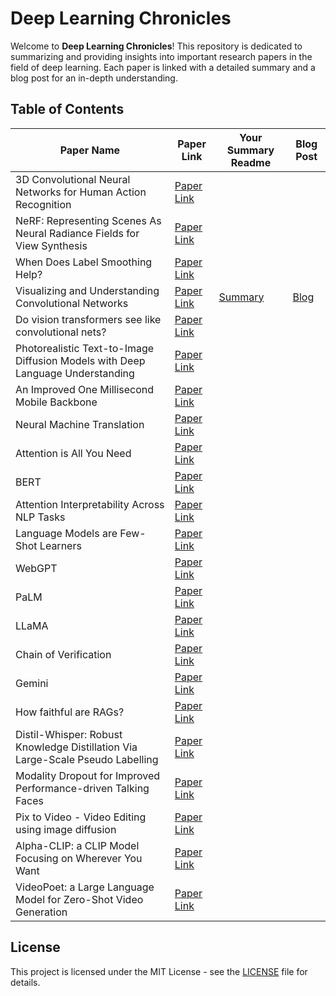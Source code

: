 # Deep Learning Chronicles

Welcome to **Deep Learning Chronicles**! This repository is dedicated to summarizing and providing insights into important research papers in the field of deep learning. Each paper is linked with a detailed summary and a blog post for an in-depth understanding.

## Table of Contents

| Paper Name                                                                 | Paper Link                                                 | Your Summary Readme              | Blog Post                                                 |
|----------------------------------------------------------------------------|------------------------------------------------------------|----------------------------------|-----------------------------------------------------------|
| 3D Convolutional Neural Networks for Human Action Recognition             | [Paper Link](https://www.dbs.ifi.lmu.de/~yu_k/icml2010_3dcnn.pdf) |  |                      |
| NeRF: Representing Scenes As Neural Radiance Fields for View Synthesis    | [Paper Link](https://arxiv.org/abs/2003.08934)             |  |                      |
| When Does Label Smoothing Help?                                           | [Paper Link](https://arxiv.org/abs/1906.02629)             |  |                      |
| Visualizing and Understanding Convolutional Networks                      | [Paper Link](https://arxiv.org/abs/1311.2901)              | [Summary](./summaries/summary4.md) | [Blog](https://yourbloglink.com/post4)                     |
| Do vision transformers see like convolutional nets?                      | [Paper Link](https://arxiv.org/abs/2108.08810)             |  |                      |
| Photorealistic Text-to-Image Diffusion Models with Deep Language Understanding | [Paper Link](https://arxiv.org/abs/2205.11487)             |  |                      |
| An Improved One Millisecond Mobile Backbone                               | [Paper Link](https://arxiv.org/abs/2206.04040)             |  |                      |
| Neural Machine Translation                                                | [Paper Link](https://arxiv.org/abs/1409.1259)              |  |                      |
| Attention is All You Need                                                 | [Paper Link](https://arxiv.org/abs/1706.03762)             |  |                      |
| BERT                                                                      | [Paper Link](https://arxiv.org/abs/1810.04805)             |  |                     |
| Attention Interpretability Across NLP Tasks                               | [Paper Link](https://arxiv.org/abs/1909.11218)             |  |                     |
| Language Models are Few-Shot Learners                                     | [Paper Link](https://arxiv.org/abs/2005.14165)             |  |                     |
| WebGPT                                                                    | [Paper Link](https://arxiv.org/abs/2112.09332)             |  |                     |
| PaLM                                                                      | [Paper Link](https://arxiv.org/abs/2204.02311)             |  |                     |
| LLaMA                                                                     | [Paper Link](https://arxiv.org/abs/2302.13971)             |  |                     |
| Chain of Verification                                                     | [Paper Link](https://arxiv.org/abs/2309.11495)             |  |                    |
| Gemini                                                                    | [Paper Link](https://arxiv.org/abs/2312.11805)             |  |                     |
| How faithful are RAGs?                                                    | [Paper Link](https://arxiv.org/abs/2404.10198)             |  |                     |
| Distil-Whisper: Robust Knowledge Distillation Via Large-Scale Pseudo Labelling | [Paper Link](https://arxiv.org/abs/2311.00430)             |  |                     |
| Modality Dropout for Improved Performance-driven Talking Faces            | [Paper Link](https://arxiv.org/abs/2005.13616)             |  |                     |
| Pix to Video - Video Editing using image diffusion                        | [Paper Link](https://arxiv.org/abs/2303.12688)             |  |                     |
| Alpha-CLIP: a CLIP Model Focusing on Wherever You Want                    | [Paper Link](https://arxiv.org/abs/2312.03818)             |  |                     |
| VideoPoet: a Large Language Model for Zero-Shot Video Generation          | [Paper Link](https://arxiv.org/abs/2312.14125)             |  |                    |

## License

This project is licensed under the MIT License - see the [LICENSE](LICENSE) file for details.

<!--
## Contributing

Contributions are welcome! Please read the [CONTRIBUTING.md](CONTRIBUTING.md) for details on the process for submitting pull requests.
-->

